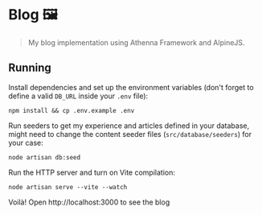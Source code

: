# Blog 🖼️

> My blog implementation using Athenna Framework and AlpineJS.

## Running

Install dependencies and set up the environment variables (don't forget to define a valid `DB_URL` inside your `.env` file):

```shell
npm install && cp .env.example .env
```

Run seeders to get my experience and articles defined in your database, might need to change the content seeder files (`src/database/seeders`) for your case:

```shell
node artisan db:seed
```

Run the HTTP server and turn on Vite compilation:

```shell
node artisan serve --vite --watch
```

Voilà! Open http://localhost:3000 to see the blog
